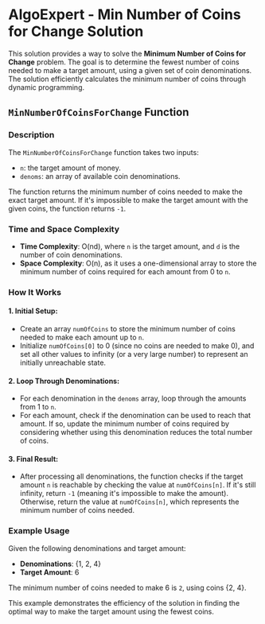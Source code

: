 # AlgoExpert - Min Number of Coins for Change Solution

This solution provides a way to solve the **Minimum Number of Coins for Change** problem. The goal is to determine the fewest number of coins needed to make a target amount, using a given set of coin denominations. The solution efficiently calculates the minimum number of coins through dynamic programming.

## `MinNumberOfCoinsForChange` Function

### Description
The `MinNumberOfCoinsForChange` function takes two inputs: 
- `n`: the target amount of money.
- `denoms`: an array of available coin denominations.

The function returns the minimum number of coins needed to make the exact target amount. If it's impossible to make the target amount with the given coins, the function returns `-1`.

### Time and Space Complexity
- **Time Complexity**: O(nd), where `n` is the target amount, and `d` is the number of coin denominations.
- **Space Complexity**: O(n), as it uses a one-dimensional array to store the minimum number of coins required for each amount from 0 to `n`.

### How It Works

#### 1. **Initial Setup**:
   - Create an array `numOfCoins` to store the minimum number of coins needed to make each amount up to `n`.
   - Initialize `numOfCoins[0]` to 0 (since no coins are needed to make 0), and set all other values to infinity (or a very large number) to represent an initially unreachable state.

#### 2. **Loop Through Denominations**:
   - For each denomination in the `denoms` array, loop through the amounts from 1 to `n`. 
   - For each amount, check if the denomination can be used to reach that amount. If so, update the minimum number of coins required by considering whether using this denomination reduces the total number of coins.

#### 3. **Final Result**:
   - After processing all denominations, the function checks if the target amount `n` is reachable by checking the value at `numOfCoins[n]`. If it's still infinity, return `-1` (meaning it's impossible to make the amount). Otherwise, return the value at `numOfCoins[n]`, which represents the minimum number of coins needed.

### Example Usage

Given the following denominations and target amount:

- **Denominations**: {1, 2, 4}
- **Target Amount**: 6

The minimum number of coins needed to make 6 is `2`, using coins {2, 4}. 

This example demonstrates the efficiency of the solution in finding the optimal way to make the target amount using the fewest coins.
